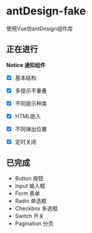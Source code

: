 # antDesign-fake
使用Vue仿antDesign组件库



## 正在进行

**Notice 通知组件**

- [x] 基本结构

- [x] 多提示不重叠

- [x] 不同提示种类

- [x] HTML嵌入

- [x] 不同弹出位置

- [x] 定时关闭

  

  

  

  



## 已完成

* Button 按钮
* Input 输入框
* Form 表单
* Radio 单选框
* Checkbox 多选框
* Switch 开关
* Pagination 分页